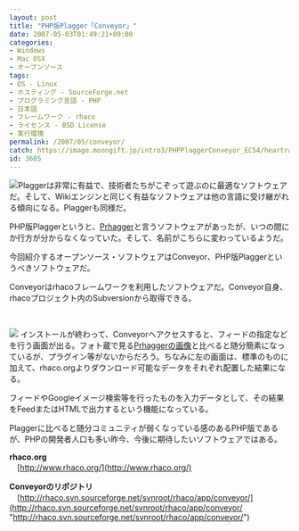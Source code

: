 ```yaml
---
layout: post
title: "PHP版Plagger「Conveyor」"
date: 2007-05-03T01:49:21+09:00
categories:
- Windows
- Mac OSX
- オープンソース
tags: 
- OS - Linux
- ホスティング - SourceForge.net
- プログラミング言語 - PHP
- 日本語
- フレームワーク - rhaco
- ライセンス - BSD License
- 実行環境
permalink: /2007/05/conveyor/
catch: https://image.moongift.jp/intro3/PHPPlaggerConveyor_EC54/heartrailsgraph12_thumb.png
id: 3605
---
```

[![](https://image.moongift.jp/intro3/PHPPlaggerConveyor_EC54/conveyor3_thumb1.png)](https://image.moongift.jp/intro3/PHPPlaggerConveyor_EC54/conveyor33.png)Plaggerは非常に有益で、技術者たちがこぞって遊ぶのに最適なソフトウェアだ。そして、Wikiエンジンと同じく有益なソフトウェアは他の言語に受け継がれる傾向になる。Plaggerも同様だ。

 

PHP版Plaggerというと、[Prhagger](http://project-p.jp/halt/kinowiki/php/Prhagger)と言うソフトウェアがあったが、いつの間にか行方が分からなくなっていた。そして、名前がこちらに変わっているようだ。

 

今回紹介するオープンソース・ソフトウェアはConveyor、PHP版Plaggerというべきソフトウェアだ。

 

Conveyorはrhacoフレームワークを利用したソフトウェアだ。Conveyor自身、rhacoプロジェクト内のSubversionから取得できる。

<!--more--> 

&nbsp;

 

[![](https://image.moongift.jp/intro3/PHPPlaggerConveyor_EC54/heartrailsgraph12_thumb.png)](https://image.moongift.jp/intro3/PHPPlaggerConveyor_EC54/heartrailsgraph122.png)&nbsp;インストールが終わって、Conveyorへアクセスすると、フィードの指定などを行う画面が出る。フォト蔵で見る[Prhaggerの画像](http://photozou.jp/photo/photo_only/96355/3056982)と比べると随分簡素になっているが、プラグイン等がないからだろう。ちなみに左の画面は、標準のものに加えて、rhaco.orgよりダウンロード可能なデータをそれぞれ配置した結果になる。

 

フィードやGoogleイメージ検索等を行ったものを入力データとして、その結果をFeedまたはHTMLで出力するという機能になっている。

 

Plaggerに比べると随分コミュニティが弱くなっている感のあるPHP版であるが、PHPの開発者人口も多い昨今、今後に期待したいソフトウェアではある。

 

**rhaco.org**  
　[http://www.rhaco.org/](http://www.rhaco.org/)

 

**Conveyorのリポジトリ**  
　[http://rhaco.svn.sourceforge.net/svnroot/rhaco/app/conveyor/](http://rhaco.svn.sourceforge.net/svnroot/rhaco/app/conveyor/ "http://rhaco.svn.sourceforge.net/svnroot/rhaco/app/conveyor/")

